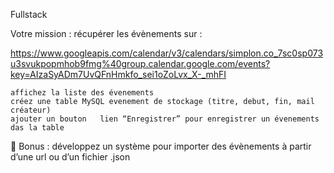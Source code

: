 Fullstack

Votre mission : récupérer les évènements sur :

https://www.googleapis.com/calendar/v3/calendars/simplon.co_7sc0sp073u3svukpopmhob9fmg%40group.calendar.google.com/events?key=AIzaSyADm7UvQFnHmkfo_sei1oZoLvx_X-_mhFI

    affichez la liste des évenements
    créez une table MySQL evenement de stockage (titre, debut, fin, mail créateur)
    ajouter un bouton 	lien “Enregistrer” pour enregistrer un évenements das la table

:cherries: Bonus : développez un système pour importer des évènements à partir d’une url ou d’un fichier .json
